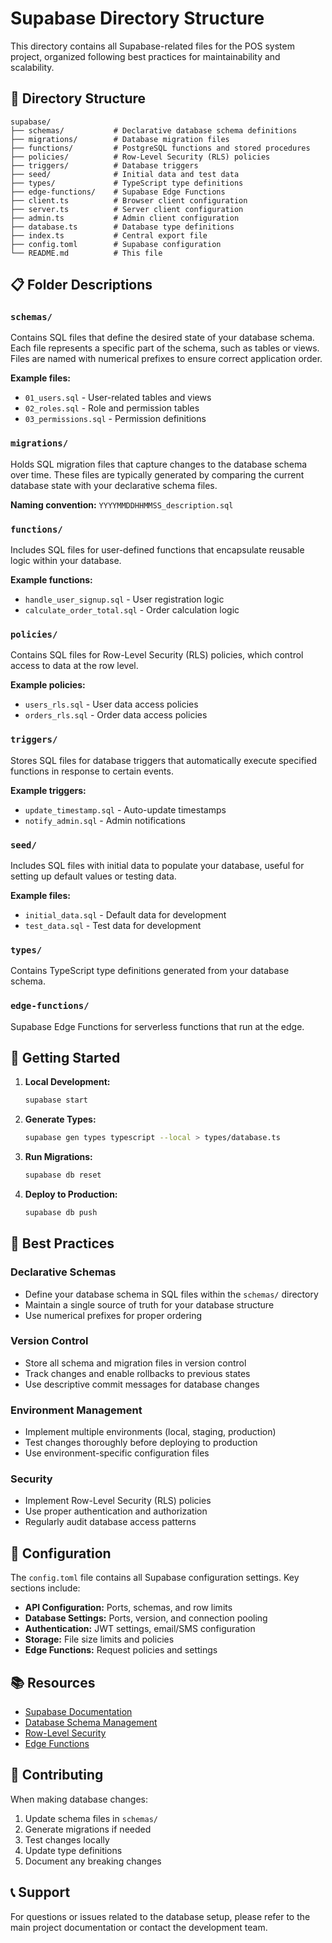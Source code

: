 # Supabase Directory Structure

This directory contains all Supabase-related files for the POS system project, organized following best practices for maintainability and scalability.

## 📁 Directory Structure

```
supabase/
├── schemas/           # Declarative database schema definitions
├── migrations/        # Database migration files
├── functions/         # PostgreSQL functions and stored procedures
├── policies/          # Row-Level Security (RLS) policies
├── triggers/          # Database triggers
├── seed/              # Initial data and test data
├── types/             # TypeScript type definitions
├── edge-functions/    # Supabase Edge Functions
├── client.ts          # Browser client configuration
├── server.ts          # Server client configuration
├── admin.ts           # Admin client configuration
├── database.ts        # Database type definitions
├── index.ts           # Central export file
├── config.toml        # Supabase configuration
└── README.md          # This file
```

## 📋 Folder Descriptions

### `schemas/`

Contains SQL files that define the desired state of your database schema. Each file represents a specific part of the schema, such as tables or views. Files are named with numerical prefixes to ensure correct application order.

**Example files:**

- `01_users.sql` - User-related tables and views
- `02_roles.sql` - Role and permission tables
- `03_permissions.sql` - Permission definitions

### `migrations/`

Holds SQL migration files that capture changes to the database schema over time. These files are typically generated by comparing the current database state with your declarative schema files.

**Naming convention:** `YYYYMMDDHHMMSS_description.sql`

### `functions/`

Includes SQL files for user-defined functions that encapsulate reusable logic within your database.

**Example functions:**

- `handle_user_signup.sql` - User registration logic
- `calculate_order_total.sql` - Order calculation logic

### `policies/`

Contains SQL files for Row-Level Security (RLS) policies, which control access to data at the row level.

**Example policies:**

- `users_rls.sql` - User data access policies
- `orders_rls.sql` - Order data access policies

### `triggers/`

Stores SQL files for database triggers that automatically execute specified functions in response to certain events.

**Example triggers:**

- `update_timestamp.sql` - Auto-update timestamps
- `notify_admin.sql` - Admin notifications

### `seed/`

Includes SQL files with initial data to populate your database, useful for setting up default values or testing data.

**Example files:**

- `initial_data.sql` - Default data for development
- `test_data.sql` - Test data for development

### `types/`

Contains TypeScript type definitions generated from your database schema.

### `edge-functions/`

Supabase Edge Functions for serverless functions that run at the edge.

## 🚀 Getting Started

1. **Local Development:**

   ```bash
   supabase start
   ```

2. **Generate Types:**

   ```bash
   supabase gen types typescript --local > types/database.ts
   ```

3. **Run Migrations:**

   ```bash
   supabase db reset
   ```

4. **Deploy to Production:**
   ```bash
   supabase db push
   ```

## 📝 Best Practices

### Declarative Schemas

- Define your database schema in SQL files within the `schemas/` directory
- Maintain a single source of truth for your database structure
- Use numerical prefixes for proper ordering

### Version Control

- Store all schema and migration files in version control
- Track changes and enable rollbacks to previous states
- Use descriptive commit messages for database changes

### Environment Management

- Implement multiple environments (local, staging, production)
- Test changes thoroughly before deploying to production
- Use environment-specific configuration files

### Security

- Implement Row-Level Security (RLS) policies
- Use proper authentication and authorization
- Regularly audit database access patterns

## 🔧 Configuration

The `config.toml` file contains all Supabase configuration settings. Key sections include:

- **API Configuration:** Ports, schemas, and row limits
- **Database Settings:** Ports, version, and connection pooling
- **Authentication:** JWT settings, email/SMS configuration
- **Storage:** File size limits and policies
- **Edge Functions:** Request policies and settings

## 📚 Resources

- [Supabase Documentation](https://supabase.com/docs)
- [Database Schema Management](https://supabase.com/docs/guides/database/schema-management)
- [Row-Level Security](https://supabase.com/docs/guides/auth/row-level-security)
- [Edge Functions](https://supabase.com/docs/guides/functions)

## 🤝 Contributing

When making database changes:

1. Update schema files in `schemas/`
2. Generate migrations if needed
3. Test changes locally
4. Update type definitions
5. Document any breaking changes

## 📞 Support

For questions or issues related to the database setup, please refer to the main project documentation or contact the development team.
